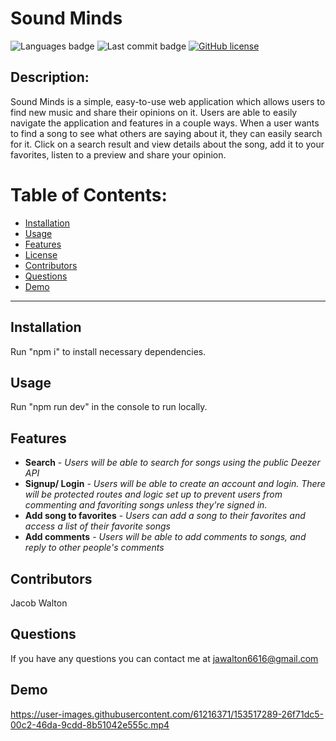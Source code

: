 # Sound Minds

![Languages badge](https://img.shields.io/github/languages/count/jawalton6616/sound-minds-auth)
![Last commit badge](https://img.shields.io/github/last-commit/jawalton6616/sound-minds-auth)
[![GitHub license](https://img.shields.io/github/license/Naereen/StrapDown.js.svg)](https://github.com/jawalton6616/sound-minds-auth.js/blob/master/LICENSE)

## Description:

Sound Minds is a simple, easy-to-use web application which allows users to find new music and share their opinions on it.
Users are able to easily navigate the application and features in a couple ways. When a user wants to find a song to see what others are saying about it, they can easily search for it. Click on a search result and view details about the song, add it to your favorites, listen to a preview and share your opinion.

# Table of Contents:

- [Installation ](#installation)
- [Usage](#usage)
- [Features](#features)
- [License](#license)
- [Contributors](#contributors)
- [Questions](#questions)
- [Demo](#demo)

---

## Installation

Run "npm i" to install necessary dependencies.

## Usage

Run "npm run dev" in the console to run locally.

## Features

- **Search** - _Users will be able to search for songs using the public Deezer API_
- **Signup/ Login** - _Users will be able to create an account and login. There will be protected routes and logic set up to prevent users from commenting and favoriting songs unless they're signed in._
- **Add song to favorites** - _Users can add a song to their favorites and access a list of their favorite songs_
- **Add comments** - _Users will be able to add comments to songs, and reply to other people's comments_

## Contributors

Jacob Walton

## Questions

If you have any questions you can contact me at jawalton6616@gmail.com

## Demo

https://user-images.githubusercontent.com/61216371/153517289-26f71dc5-00c2-46da-9cdd-8b51042e555c.mp4

